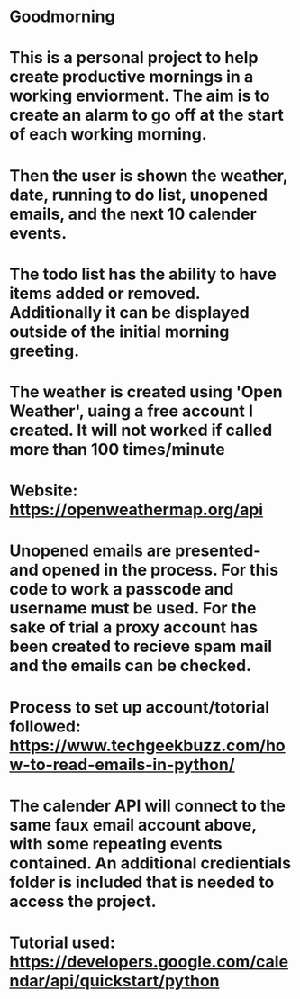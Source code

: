 # Goodmorning

# This is a personal project to help create productive mornings in a working enviorment. The aim is to create an alarm to go off at the start of each working morning.
# Then the user is shown the weather, date, running to do list, unopened emails, and the next 10 calender events.

# The todo list has the ability to have items added or removed. Additionally it can be displayed outside of the initial morning greeting.

# The weather is created using 'Open Weather', uaing a free account I created. It will not worked if called more than 100 times/minute
# Website: https://openweathermap.org/api

# Unopened emails are presented- and opened in the process. For this code to work a passcode and username must be used. For the sake of trial a proxy account has been created to recieve spam mail and the emails can be checked. 
# Process to set up account/totorial followed: https://www.techgeekbuzz.com/how-to-read-emails-in-python/

# The calender API will connect to the same faux email account above, with some repeating events contained. An additional credientials folder is included that is needed to access the project. 
# Tutorial used: https://developers.google.com/calendar/api/quickstart/python

